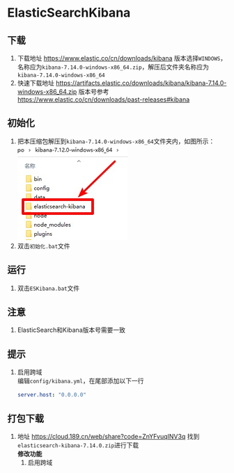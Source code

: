 # ElasticSearchKibana

## 下载
1. 下载地址 https://www.elastic.co/cn/downloads/kibana 版本选择`WINDOWS`，名称应为`kibana-7.14.0-windows-x86_64.zip`，解压后文件夹名称应为`kibana-7.14.0-windows-x86_64`
2. 快速下载地址 https://artifacts.elastic.co/downloads/kibana/kibana-7.14.0-windows-x86_64.zip 版本号参考 https://www.elastic.co/cn/downloads/past-releases#kibana

## 初始化
1. 把本压缩包解压到`kibana-7.14.0-windows-x86_64`文件夹内，如图所示：  
![初始化示例](img/初始化示例.jpg)
2. 双击`初始化.bat`文件

## 运行
1. 双击`ESKibana.bat`文件

## 注意
1. ElasticSearch和Kibana版本号需要一致

## 提示
1. 启用跨域  
   编辑`config/kibana.yml`，在尾部添加以下一行
   ```yml
   server.host: "0.0.0.0"
   ```

## 打包下载
1. 地址 https://cloud.189.cn/web/share?code=ZnYFvuqINV3q 找到`elasticsearch-kibana-7.14.0.zip`进行下载  
   **修改功能**
   1. 启用跨域

